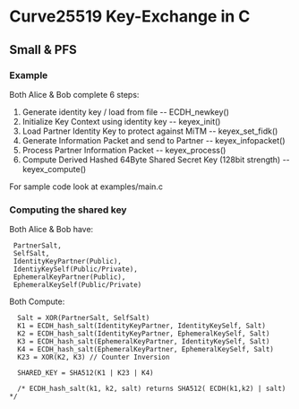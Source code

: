 # Curve25519 Key-Exchange in C
## Small & PFS


### Example

  Both Alice & Bob complete 6 steps:
 
  1. Generate identity key / load from file -- ECDH_newkey()
  2. Initialize Key Context using identity key -- keyex_init()
  3. Load Partner Identity Key to protect against MiTM -- keyex_set_fidk()
  4. Generate Information Packet and send to Partner -- keyex_infopacket()
  5. Process Partner Information Packet -- keyex_process()
  6. Compute Derived Hashed 64Byte Shared Secret Key (128bit strength) -- keyex_compute()
 
 For sample code look at examples/main.c
 
 ### Computing the shared key 
 
 Both Alice & Bob have:
 
     PartnerSalt, 
     SelfSalt,
     IdentityKeyPartner(Public), 
     IdentiyKeySelf(Public/Private),
     EphemeralKeyPartner(Public), 
     EphemeralKeySelf(Public/Private)
  
  
 Both Compute:
 
      Salt = XOR(PartnerSalt, SelfSalt)
      K1 = ECDH_hash_salt(IdentityKeyPartner, IdentityKeySelf, Salt)
      K2 = ECDH_hash_salt(IdentityKeyPartner, EphemeralKeySelf, Salt)
      K3 = ECDH_hash_salt(EphemeralKeyPartner, IdentityKeySelf, Salt)
      K4 = ECDH_hash_salt(EphemeralKeyPartner, EphemeralKeySelf, Salt)
      K23 = XOR(K2, K3) // Counter Inversion
      
      SHARED_KEY = SHA512(K1 | K23 | K4)
      
      /* ECDH_hash_salt(k1, k2, salt) returns SHA512( ECDH(k1,k2) | salt) */
